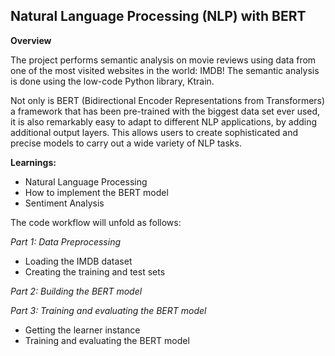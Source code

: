 ## Natural Language Processing (NLP) with BERT

**Overview**

The project performs semantic analysis on movie reviews using data from one of the most visited websites in the world: IMDB! The semantic analysis is done using the low-code Python library, Ktrain.

Not only is BERT (Bidirectional Encoder Representations from Transformers) a framework that has been pre-trained with the biggest data set ever used, it is also remarkably easy to adapt to different NLP applications, by adding additional output layers. This allows users to create sophisticated and precise models to carry out a wide variety of NLP tasks.

**Learnings:**

- Natural Language Processing
- How to implement the BERT model
- Sentiment Analysis

The code workflow will unfold as follows:

*Part 1: Data Preprocessing*
- Loading the IMDB dataset
- Creating the training and test sets

*Part 2: Building the BERT model*

*Part 3: Training and evaluating the BERT model*
- Getting the learner instance
- Training and evaluating the BERT model

